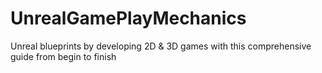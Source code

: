# UnrealGamePlayMechanics
Unreal blueprints by developing 2D &amp; 3D games with this comprehensive guide from begin to finish
